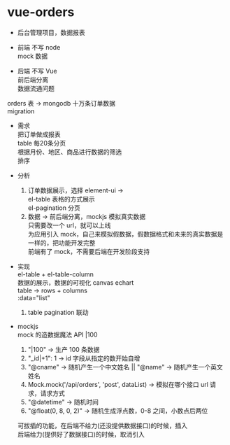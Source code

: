 # vue-orders  
- 后台管理项目，数据报表

- 前端 不写 node  
  mock 数据  
- 后端 不写 Vue  
前后端分离  
数据流通问题  

orders 表 -> mongodb 十万条订单数据  
migration  

- 需求  
  把订单做成报表  
  table 每20条分页  
  根据月份、地区、商品进行数据的筛选  
  排序  

- 分析  
  1. 订单数据展示，选择 element-ui ->  
     el-table 表格的方式展示  
     el-pagination 分页  
  2. 数据 -> 前后端分离，mockjs 模拟真实数据  
     只需要改一个 url，就可以上线  
     为应用引入 mock，自己来模拟假数据，假数据格式和未来的真实数据是一样的，把功能开发完整  
     前端有了 mock，不需要后端在开发阶段支持  

- 实现  
  el-table + el-table-column  
  数据的展示，数据的可视化 canvas echart  
  table -> rows + columns  
  :data="list"  
  1. table pagination 联动  

- mockjs  
  mock 的造数据魔法 API |100
  1. "|100" -> 生产 100 条数据  
  2. "_id|+1": 1 -> id 字段从指定的数开始自增  
  3. "@cname" -> 随机产生一个中文姓名 || "@name" -> 随机产生一个英文姓名  
  4. Mock.mock('/api/orders', 'post', dataList) -> 模拟在哪个接口 url 请求，请求方式  
  5. "@datetime" -> 随机时间  
  6. "@float(0, 8, 0, 2)" -> 随机生成浮点数，0-8 之间，小数点后两位  

  可拔插的功能，在后端不给力(还没提供数据接口)的时候，插入  
  后端给力(提供好了数据接口)的时候，取消引入  